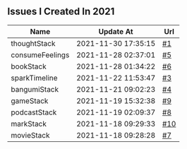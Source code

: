 ## Issues I Created In 2021

| Name | Update At | Url |
| ---- | ---- | ---- |
| thoughtStack | 2021-11-30 17:35:15 | [#1](https://api.github.com/repos/bGZoCg/2021/issues/1) |
| consumeFeelings | 2021-11-28 02:37:01 | [#5](https://api.github.com/repos/bGZoCg/2021/issues/5) |
| bookStack | 2021-11-28 01:34:22 | [#6](https://api.github.com/repos/bGZoCg/2021/issues/6) |
| sparkTimeline | 2021-11-22 11:53:47 | [#3](https://api.github.com/repos/bGZoCg/2021/issues/3) |
| bangumiStack | 2021-11-21 09:02:23 | [#4](https://api.github.com/repos/bGZoCg/2021/issues/4) |
| gameStack | 2021-11-19 15:32:38 | [#9](https://api.github.com/repos/bGZoCg/2021/issues/9) |
| podcastStack | 2021-11-19 02:09:37 | [#8](https://api.github.com/repos/bGZoCg/2021/issues/8) |
| markStack | 2021-11-18 09:29:33 | [#10](https://api.github.com/repos/bGZoCg/2021/issues/10) |
| movieStack | 2021-11-18 09:28:28 | [#7](https://api.github.com/repos/bGZoCg/2021/issues/7) |
